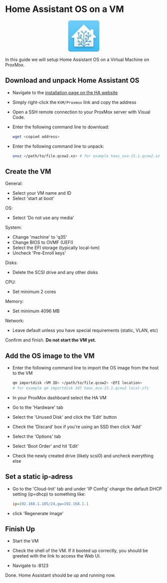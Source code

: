 # Home Assistant OS on a VM

<div align="center">
<img width=100px src="../media/home-assistant-logo.svg">
</div>

In this guide we will setup Home Assistant OS on a Virtual Machine on ProxMox.

## Download and unpack Home Assistant OS

* Navigate to the [installation page on the HA website](https://www.home-assistant.io/installation/alternative)

* Simply right-click the `KVM/Proxmox` link and copy the address

* Open a SSH remote connection to your ProxMox server with Visual Code.

* Enter the following command line to download:

    ```bash
    wget <copied address>
    ```
* Enter the following command line to unpack:

    ```bash
    unxz </path/to/file.qcow2.xz> # for example haos_ova-15.1.qcow2.xz
    ```

## Create the VM

General:
* Select your VM name and ID
* Select 'start at boot'

OS:
* Select 'Do not use any media'

System:
* Change 'machine' to 'q35'
* Change BIOS to OVMF (UEFI)
* Select the EFI storage (typically local-lvm)
* Uncheck 'Pre-Enroll keys'

Disks:
* Delete the SCSI drive and any other disks

CPU:
* Set minimum 2 cores

Memory:
* Set minimum 4096 MB

Network:
* Leave default unless you have special requirements (static, VLAN, etc)

Confirm and finish. **Do not start the VM yet.**

## Add the OS image to the VM

* Enter the following command line to import the OS image from the host to the VM

    ```bash
    qm importdisk <VM ID> </path/to/file.qcow2> <EFI location>
    # for example qm importdisk 107 haos_ova-15.1.qcow2 local-zfs
    ```

* In your ProxMox dashboard select the HA VM

* Go to the 'Hardware' tab

* Select the 'Unused Disk' and click the 'Edit' button

* Check the 'Discard' box if you're using an SSD then click 'Add'

* Select the 'Options' tab

* Select 'Boot Order' and hit 'Edit'

* Check the newly created drive (likely scsi0) and uncheck everything else

## Set a static ip-adress

<!-- TODO: Test this static ip stuff out -->

* Go to the 'Cloud-Init' tab and under 'IP Config' change the default DHCP setting (ip=dhcp) to something like:

    ```ini
    ip=192.168.1.105/24,gw=192.168.1.1
    ```

* click 'Regenerate Image' <!-- what is this ?? -->

## Finish Up

* Start the VM

* Check the shell of the VM. If it booted up correctly, you should be greeted with the link to access the Web UI.

* Navigate to <VM IP>:8123

Done. Home Assistant should be up and running now.